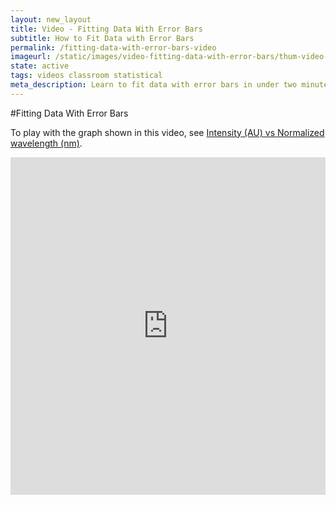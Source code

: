 ```yaml
---
layout: new_layout
title: Video - Fitting Data With Error Bars
subtitle: How to Fit Data with Error Bars
permalink: /fitting-data-with-error-bars-video
imageurl: /static/images/video-fitting-data-with-error-bars/thum-video-fitting-data-with-error-bars.png
state: active
tags: videos classroom statistical
meta_description: Learn to fit data with error bars in under two minutes. Plotly is the easiest and fastest way to make and share graphs online.
---
```


#Fitting Data With Error Bars

To play with the graph shown in this video, see [Intensity (AU) vs Normalized wavelength (nm)](https://plot.ly/2505/~chris/).

<iframe src="https://www.youtube.com/embed/eWan9iNJtaA" width="100%" height="540" frameborder="0" webkitallowfullscreen mozallowfullscreen allowfullscreen></iframe>
